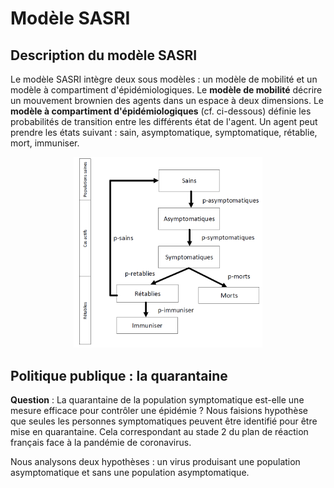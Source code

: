 # Modèle SASRI 

## Description du modèle SASRI

Le modèle SASRI intègre deux sous modèles : un modèle de mobilité et un modèle à compartiment d'épidémiologiques.
Le **modèle de mobilité** décrire un mouvement brownien des agents dans un espace à deux dimensions. Le **modèle à compartiment d'épidémiologiques** (cf. ci-dessous) définie les probabilités de transition entre les différents état de l'agent. Un agent peut prendre les états suivant : sain, asymptomatique, symptomatique, rétablie, mort, immuniser. 

<p align="center">
  <img width="60%" height="60%" src="./schéma/Model SASRI.png">
</p>


## Politique publique : la quarantaine

**Question** : La quarantaine de la population symptomatique est-elle une mesure efficace pour contrôler une épidémie ? Nous faisions hypothèse que seules les personnes symptomatiques peuvent être identifié pour être mise en quarantaine. Cela correspondant au stade 2 du plan de réaction français face à la pandémie de coronavirus.

Nous analysons deux hypothèses : un virus produisant une population asymptomatique et sans une population asymptomatique.
